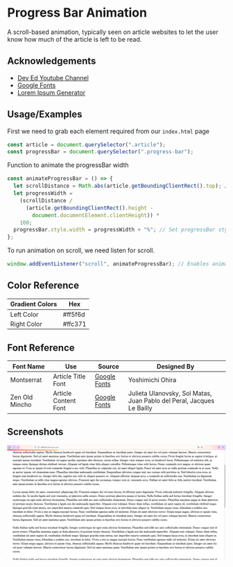 # Progress Bar Animation

A scroll-based animation, typically seen on article websites to let the user know how much of the article is left to be read. 


## Acknowledgements

 - [Dev Ed Youtube Channel](https://www.youtube.com/channel/UClb90NQQcskPUGDIXsQEz5Q)
 - [Google Fonts](https://fonts.google.com/)
 - [Lorem Ipsum Generator](https://www.lipsum.com/)
## Usage/Examples
First we need to grab each element required from our `index.html` page
```javascript
const article = document.querySelector(".article");
const progressBar = document.querySelector(".progress-bar");
```


Function to animate the progressBar width
```javascript
const animateProgressBar = () => {
  let scrollDistance = Math.abs(article.getBoundingClientRect().top); // Article page height (- viewport height)
  let progressWidth =
    (scrollDistance /
      (article.getBoundingClientRect().height -
        document.documentElement.clientHeight)) *
    100;
  progressBar.style.width = progressWidth + "%"; // Set progressBar style to progressWidth value;
};
```

To run animation on scroll, we need listen for scroll.
```javascript
window.addEventListener("scroll", animateProgressBar); // Enables animation on scroll
```
  ## Color Reference

| Gradient Colors             | Hex                                                                |
| ----------------- | ------------------------------------------------------------------ |
| Left Color |  #ff5f6d |
| Right Color | #ffc371 |

## Font Reference

| Font Name         | Use | Source                                             | Designed By      |
| ----------------- | -|------------------------------------------------- | ---------|
| Montserrat |Article Title Font|[Google Fonts](https://fonts.google.com/specimen/Montserrat?query=Montserrat) | Yoshimichi Ohira|
| Zen Old Mincho |Article Content Font|[Google Fonts](https://fonts.google.com/specimen/Zen+Old+Mincho?query=Zen) | Julieta Ulanovsky, Sol Matas, Juan Pablo del Peral, Jacques Le Bailly |

## Screenshots

![App Screenshot](screenshots/AppScreenshot.png)

  